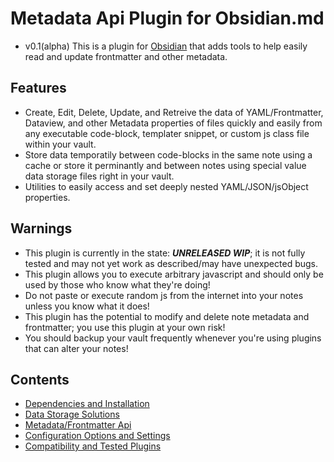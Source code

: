 # Metadata Api Plugin for Obsidian.md
- v0.1(alpha)
This is a plugin for [Obsidian](https://obsidian.md) that adds tools to help easily read and update frontmatter and other metadata.
## Features
 - Create, Edit, Delete, Update, and Retreive the data of YAML/Frontmatter, Dataview, and other Metadata properties of files quickly and easily from any executable code-block, templater snippet, or custom js class file within your vault.
 - Store data temporatily between code-blocks in the same note using a cache or store it perminantly and between notes using special value data storage files right in your vault.
 - Utilities to easily access and set deeply nested YAML/JSON/jsObject properties.
## Warnings
- This plugin is currently in the state: ***UNRELEASED WIP***; it is not fully tested and may not yet work as described/may have unexpected bugs.
- This plugin allows you to execute arbitrary javascript and should only be used by those who know what they're doing!
- Do not paste or execute random js from the internet into your notes unless you know what it does!
- This plugin has the potential to modify and delete note metadata and frontmatter; you use this plugin at your own risk!
- You should backup your vault frequently whenever you're using plugins that can alter your notes!
## Contents
- [Dependencies and Installation](Installation.md)
- [Data Storage Solutions](Data%20Storage/README.md)
- [Metadata/Frontmatter Api](Api/README.md)
- [Configuration Options and Settings](Configuration.md)
- [Compatibility and Tested Plugins](Compatibility.md)